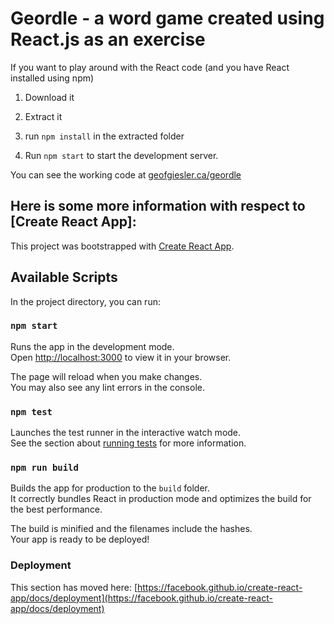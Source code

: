 # Geordle - a word game created using React.js as an exercise

If you want to play around with the React code (and you have React installed using npm)

1. Download it

2. Extract it

3. run `npm install` in the extracted folder

4. Run `npm start` to start the development server.

You can see the working code at [geofgiesler.ca/geordle](http://geofgiesler.ca/geordle/)

## Here is some more information with respect to [Create React App]:

This project was bootstrapped with [Create React App](https://github.com/facebook/create-react-app).

## Available Scripts

In the project directory, you can run:

### `npm start`

Runs the app in the development mode.\
Open [http://localhost:3000](http://localhost:3000) to view it in your browser.

The page will reload when you make changes.\
You may also see any lint errors in the console.

### `npm test`

Launches the test runner in the interactive watch mode.\
See the section about [running tests](https://facebook.github.io/create-react-app/docs/running-tests) for more information.

### `npm run build`

Builds the app for production to the `build` folder.\
It correctly bundles React in production mode and optimizes the build for the best performance.

The build is minified and the filenames include the hashes.\
Your app is ready to be deployed!


### Deployment

This section has moved here: [https://facebook.github.io/create-react-app/docs/deployment](https://facebook.github.io/create-react-app/docs/deployment)

